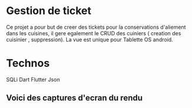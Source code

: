 # Gestion de ticket 

Ce projet a pour but de creer des tickets pour la conservations d'aliement dans les cuisines,
il gere egalement le CRUD des cuiniers ( creation des cuisinier , suppression).
La vue est unique pour Tablette OS android.

# Technos 
SQLi 
Dart
Flutter 
Json

## Voici des captures d'ecran du rendu 
